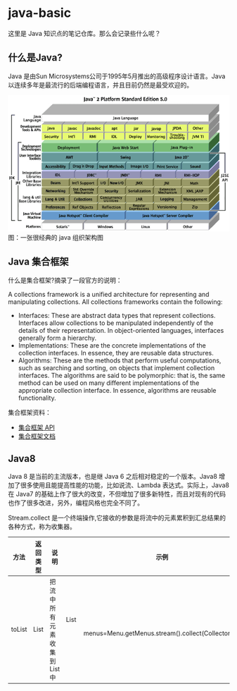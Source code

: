 # java-basic
这里是 Java 知识点的笔记仓库。那么会记录些什么呢？

## 什么是Java?
Java 是由Sun Microsystems公司于1995年5月推出的高级程序设计语言。Java 以连续多年是最流行的后端编程语言，并且目前仍然是最受欢迎的。

![j2se5](./images/j2se5.gif)   
图：一张很经典的 java 组织架构图

## Java 集合框架

什么是集合框架?摘录了一段官方的说明：

A collections framework is a unified architecture for representing and manipulating collections. All collections frameworks contain the following:

* Interfaces: These are abstract data types that represent collections. Interfaces allow collections to be manipulated independently of the details of their representation. In object-oriented languages, interfaces generally form a hierarchy.
* Implementations: These are the concrete implementations of the collection interfaces. In essence, they are reusable data structures.
* Algorithms: These are the methods that perform useful computations, such as searching and sorting, on objects that implement collection interfaces. The algorithms are said to be polymorphic: that is, the same method can be used on many different implementations of the appropriate collection interface. In essence, algorithms are reusable functionality.

集合框架资料： 
* [集合框架 API](https://docs.oracle.com/javase/8/docs/technotes/guides/collections/index.html)    
* [集合框架文档](https://docs.oracle.com/javase/tutorial/collections/intro/index.html)    

## Java8
Java 8 是当前的主流版本，也是继 Java 6 之后相对稳定的一个版本。Java8 增加了很多使用且能提高性能的功能，比如说流、Lambda 表达式。实际上，Java8 在 Java7 的基础上作了很大的改变，不但增加了很多新特性，而且对现有的代码也作了很多改进，另外，编程风格也完全不同了。

Stream.collect 是一个终端操作,它接收的参数是将流中的元素累积到汇总结果的各种方式，称为收集器。

|方法|返回类型|说明|示例|
|-------|----|---------|----------------|
|toList|List<T>|把流中所有元素收集到List中|List<Menu> menus=Menu.getMenus.stream().collect(Collectors.toList())|
